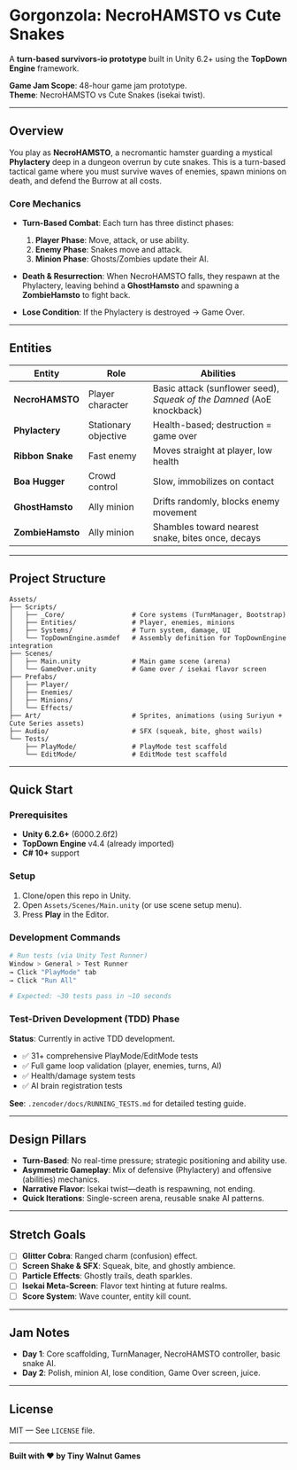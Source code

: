 # Gorgonzola: NecroHAMSTO vs Cute Snakes

A **turn-based survivors‑io prototype** built in Unity 6.2+ using the **TopDown Engine** framework.

**Game Jam Scope**: 48-hour game jam prototype.  
**Theme**: NecroHAMSTO vs Cute Snakes (isekai twist).

---

## Overview

You play as **NecroHAMSTO**, a necromantic hamster guarding a mystical **Phylactery** deep in a dungeon overrun by cute snakes. This is a turn-based tactical game where you must survive waves of enemies, spawn minions on death, and defend the Burrow at all costs.

### Core Mechanics

- **Turn-Based Combat**: Each turn has three distinct phases:
  1. **Player Phase**: Move, attack, or use ability.
  2. **Enemy Phase**: Snakes move and attack.
  3. **Minion Phase**: Ghosts/Zombies update their AI.

- **Death & Resurrection**: When NecroHAMSTO falls, they respawn at the Phylactery, leaving behind a **GhostHamsto** and spawning a **ZombieHamsto** to fight back.

- **Lose Condition**: If the Phylactery is destroyed → Game Over.

---

## Entities

| Entity | Role | Abilities |
|--------|------|-----------|
| **NecroHAMSTO** | Player character | Basic attack (sunflower seed), *Squeak of the Damned* (AoE knockback) |
| **Phylactery** | Stationary objective | Health-based; destruction = game over |
| **Ribbon Snake** | Fast enemy | Moves straight at player, low health |
| **Boa Hugger** | Crowd control | Slow, immobilizes on contact |
| **GhostHamsto** | Ally minion | Drifts randomly, blocks enemy movement |
| **ZombieHamsto** | Ally minion | Shambles toward nearest snake, bites once, decays |

---

## Project Structure

```
Assets/
├── Scripts/
│   ├── _Core/                 # Core systems (TurnManager, Bootstrap)
│   ├── Entities/              # Player, enemies, minions
│   ├── Systems/               # Turn system, damage, UI
│   └── TopDownEngine.asmdef   # Assembly definition for TopDownEngine integration
├── Scenes/
│   ├── Main.unity             # Main game scene (arena)
│   └── GameOver.unity         # Game over / isekai flavor screen
├── Prefabs/
│   ├── Player/
│   ├── Enemies/
│   ├── Minions/
│   └── Effects/
├── Art/                       # Sprites, animations (using Suriyun + Cute Series assets)
├── Audio/                     # SFX (squeak, bite, ghost wails)
└── Tests/
    ├── PlayMode/              # PlayMode test scaffold
    └── EditMode/              # EditMode test scaffold
```

---

## Quick Start

### Prerequisites
- **Unity 6.2.6+** (6000.2.6f2)
- **TopDown Engine** v4.4 (already imported)
- **C# 10+** support

### Setup
1. Clone/open this repo in Unity.
2. Open `Assets/Scenes/Main.unity` (or use scene setup menu).
3. Press **Play** in the Editor.

### Development Commands
```bash
# Run tests (via Unity Test Runner)
Window > General > Test Runner
→ Click "PlayMode" tab
→ Click "Run All"

# Expected: ~30 tests pass in ~10 seconds
```

### Test-Driven Development (TDD) Phase
**Status**: Currently in active TDD development.
- ✅ 31+ comprehensive PlayMode/EditMode tests
- ✅ Full game loop validation (player, enemies, turns, AI)
- ✅ Health/damage system tests
- ✅ AI brain registration tests

**See**: `.zencoder/docs/RUNNING_TESTS.md` for detailed testing guide.

---

## Design Pillars

- **Turn-Based**: No real-time pressure; strategic positioning and ability use.
- **Asymmetric Gameplay**: Mix of defensive (Phylactery) and offensive (abilities) mechanics.
- **Narrative Flavor**: Isekai twist—death is respawning, not ending.
- **Quick Iterations**: Single-screen arena, reusable snake AI patterns.

---

## Stretch Goals

- [ ] **Glitter Cobra**: Ranged charm (confusion) effect.
- [ ] **Screen Shake & SFX**: Squeak, bite, and ghostly ambience.
- [ ] **Particle Effects**: Ghostly trails, death sparkles.
- [ ] **Isekai Meta-Screen**: Flavor text hinting at future realms.
- [ ] **Score System**: Wave counter, entity kill count.

---

## Jam Notes

- **Day 1**: Core scaffolding, TurnManager, NecroHAMSTO controller, basic snake AI.
- **Day 2**: Polish, minion AI, lose condition, Game Over screen, juice.

---

## License

MIT — See `LICENSE` file.

---

**Built with ❤️ by Tiny Walnut Games**